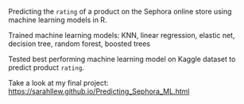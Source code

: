 Predicting the `rating` of a product on the Sephora online store using machine learning models in R.

Trained machine learning models: KNN, linear regression, elastic net, decision tree, random forest, boosted trees

Tested best performing machine learning model on Kaggle dataset to predict product `rating`. 

Take a look at my final project: https://sarahllew.github.io/Predicting_Sephora_ML.html
